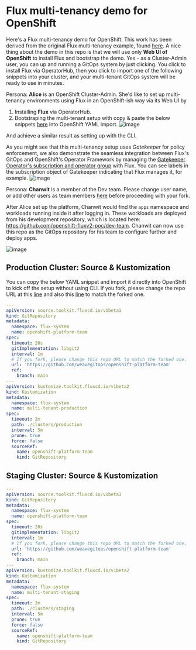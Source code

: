 # Flux multi-tenancy demo for OpenShift

Here's a Flux multi-tenancy demo for OpenShift. This work has been derived from the original Flux multi-tenancy example, found [here](https://github.com/fluxcd/flux2-multi-tenancy).  A nice thing about the demo in this repo is that we will use only **Web UI of OpenShift** to install Flux and bootstrap the demo. Yes - as a Cluster-Admin user, you can up and running a GitOps system by just clicking. You click to install Flux via OperatorHub, then you click to import one of the following snippets into your cluster, and your multi-tenant GitOps system will be ready to use in minutes.

Persona: **Alice** is an OpenShift Cluster-Admin. She'd like to set up multi-tenancy environments using Flux in an OpenShift-ish way via its Web UI by

  1. Installing **Flux** via OperatorHub.
  2. Bootstraping the multi-tenant setup with copy & paste the below snippets [here](https://github.com/openshift-fluxv2-poc/platform-team#production-cluster-source--kustomization) into OpenShift YAML import.
     ![image](https://user-images.githubusercontent.com/10666/137634319-1aac84e8-a139-4e3b-857b-76eeabcb4770.png)

And achieve a similar result as setting up with the CLI.

As you might see that this multi-tenancy setup uses *Gatekeeper* for policy enforcement, we also demonstrate the seamless integration between Flux's GitOps and OpenShift's Operator Framework by managing the [Gatekeeper Operator's subscription and operator group](https://github.com/openshift-fluxv2-poc/platform-team/blob/main/infra/policy-engine-operator/gatekeeper-operator.yaml) with Flux.  You can see labels in the subscription object of Gatekeeper indicating that Flux manages it, for example.
![image](https://user-images.githubusercontent.com/10666/137672236-d7b3acc1-2d6a-4249-9495-bdd7a684f279.png)


Persona: **Chanwit** is a member of the Dev team. Please change user name, or add other users as team members [here](https://github.com/openshift-fluxv2-poc/platform-team/blob/main/tenants/base/dev-team/rbac.yaml#L31) before proceeding with your fork.

After Alice set up the platform, Chanwit would find the `apps` namespace and workloads running inside it after logging in. These workloads are deployed from his development repository, which is located here: https://github.com/openshift-fluxv2-poc/dev-team. Chanwit can now use this repo as the GitOps repository for his team to configure further and deploy apps.

![image](https://user-images.githubusercontent.com/10666/137634584-270c72f8-b62a-4d58-a3e7-b9af4621a163.png)

## Production Cluster: Source & Kustomization

You can copy the below YAML snippet and import it directly into OpenShift to kick off the setup without using CLI.
If you fork, please change the repo URL at this [line](https://github.com/openshift-fluxv2-poc/platform-team/blob/main/README.md?plain=1#L39) and also this [line](https://github.com/openshift-fluxv2-poc/platform-team/blob/main/README.md?plain=1#L72) to match the forked one.

```yaml
---
apiVersion: source.toolkit.fluxcd.io/v1beta1
kind: GitRepository
metadata:
  namespace: flux-system
  name: openshift-platform-team
spec:
  timeout: 20s
  gitImplementation: libgit2
  interval: 1m
  # If you fork, please change this repo URL to match the forked one.
  url: 'https://github.com/weavegitops/openshift-platform-team' 
  ref:
    branch: main
---
apiVersion: kustomize.toolkit.fluxcd.io/v1beta2
kind: Kustomization
metadata:
  namespace: flux-system
  name: multi-tenant-production
spec:
  timeout: 2m
  path: ./clusters/production
  interval: 5m
  prune: true
  force: false
  sourceRef:
    name: openshift-platform-team
    kind: GitRepository
```

## Staging Cluster: Source & Kustomization
```yaml
---
apiVersion: source.toolkit.fluxcd.io/v1beta1
kind: GitRepository
metadata:
  namespace: flux-system
  name: openshift-platform-team
spec:
  timeout: 20s
  gitImplementation: libgit2
  interval: 1m
  # If you fork, please change this repo URL to match the forked one.
  url: 'https://github.com/weavegitops/openshift-platform-team' 
  ref:
    branch: main
---
apiVersion: kustomize.toolkit.fluxcd.io/v1beta2
kind: Kustomization
metadata:
  namespace: flux-system
  name: multi-tenant-staging
spec:
  timeout: 2m
  path: ./clusters/staging
  interval: 5m
  prune: true
  force: false
  sourceRef:
    name: openshift-platform-team
    kind: GitRepository
```
